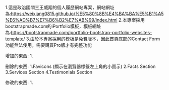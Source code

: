1.這是政治國關三王威翔的個人履歷網站專案，網站網址為:https://weixiang0815.github.io/%E5%80%8B%E4%BA%BA%E5%B1%A5%E6%AD%B7%E7%B6%B2%E7%AB%99/index.html
2.本專案採用bootstrapmade.com的iPortfolio模板，模板網址為:https://bootstrapmade.com/iportfolio-bootstrap-portfolio-websites-template/
3.由於本專案採用的模板是免費版本，因此首頁底部的Contact Form功能無法使用，需要購買Pro版才有完整功能

增加的東西:
1.

刪除的東西:
1.Favicons (顯示在瀏覽器標籤左上角的小圖示)
2.Facts Section
3.Services Section
4.Testimonials Section

修改的東西:
1.